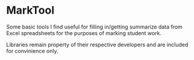 MarkTool
========
Some basic tools I find useful for filling in/getting summarize data from Excel spreadsheets for the purposes of marking student work.

Libraries remain property of their respective developers and are included for convinience only.
